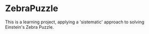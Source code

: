 # ZebraPuzzle
This is a learning project, applying a 'sistematic' approach to solving Einstein's Zebra Puzzle.
